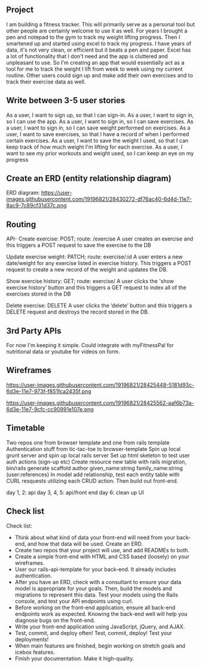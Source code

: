 ## Project

I am building a fitness tracker. This will primarily serve as a personal
tool but other people are certainly welcome to use it as well. For years
I brought a pen and notepad to the gym to track my weight lifting progress.
Then I smartened up and started using excel to track my progress.
I have years of data, it's not very clean, or efficient but it beats a pen and paper. Excel has a lot of functionality that I don't need and the app is cluttered and unpleasant to use.
So I'm creating an app that would essentially act
as a tool for me to track the weight I lift from week to week using my current
routine. Other users could sign up and make add their own exercises and to track their exercise data as well.

## Write between 3-5 user stories
As a user, I want to sign up, so that I can sign-in.
As a user, I want to sign in, so I can use the app.
As a user, I want to sign in, so I can save exercises.
As a user, I want to sign in, so I can save weight performed on exercises.
As a user, I want to save exercises, so that I have a record of when I performed certain exercises.
As a user, I want to save the weight I used, so that I can keep track of how much weight I'm lifting for each exercise.
As a user, I want to see my prior workouts and weight used, so I can keep an eye on my progress

## Create an ERD (entity relationship diagram)
ERD diagram:
https://user-images.githubusercontent.com/19196821/28430272-df76ac40-6d4d-11e7-8ac9-7c89cf31d37c.png


## Routing
API-
Create exercise: POST; route: /exercise
A user creates an exercise and this triggers a POST request to save the exercise to the DB

Update exercise weight: PATCH; route: exercise/:id
A user enters a new date/weight for any exercise listed in exercise history. This triggers a POST request to create a new record of the weight and updates the DB.

Show exercise history: GET; route: exercise/
A user clicks the 'show exercise history’ button and this triggers a GET request to index all of the exercises stored in the DB

Delete exercise: DELETE
A user clicks the ‘delete’ button and this triggers a DELETE request and destroys the record stored in the DB.


## 3rd Party APIs

For now I'm keeping it simple. Could integrate with myFitnessPal for nutritional data or youtube for videos on form.

## Wireframes
https://user-images.githubusercontent.com/19196821/28425448-5181d93c-6d3e-11e7-973f-f851fca2435f.png

https://user-images.githubusercontent.com/19196821/28425562-aaf6b73a-6d3e-11e7-9cfc-cc90991e107e.png

## Timetable

Two repos one from browser template and one from rails template
Authentication stuff from tic-tac-toe to browser-template
Spin up local grunt server and spin up local rails server
Set up html skeleton to test user auth actions (sign-up etc)
Create resource new table with rails migration, bin/rails generate scaffold author given_name:string family_name:string (user:references)
In model add relationship, test each entity table with CURL resquests utilizing each CRUD
action. Then build out front-end.

day 1, 2: api
day 3, 4, 5: api/front end
day 6: clean up UI

## Check list
Check list:
*  Think about what kind of data your front-end will need from your back-end, and how that data will be used. Create an ERD.
*  Create two repos that your project will use, and add READMEs to both.
*  Create a simple front-end with HTML and CSS based (loosely) on your wireframes.
*  User our rails-api-template for your back-end. It already includes authentication.
*  After you have an ERD, check with a consultant to ensure your data model is appropriate for your goals. Then, build the models and migrations to represent this data. Test your models using the Rails console, and test your API endpoints using curl.
*  Before working on the front-end application, ensure all back-end endpoints work as expected. Knowing the back-end well will help you diagnose bugs on the front-end.
*  Write your front-end application using JavaScript, jQuery, and AJAX.
*  Test, commit, and deploy often! Test, commit, deploy! Test your deployments!
*  When main features are finished, begin working on stretch goals and icebox features.
*  Finish your documentation. Make it high-quality.
